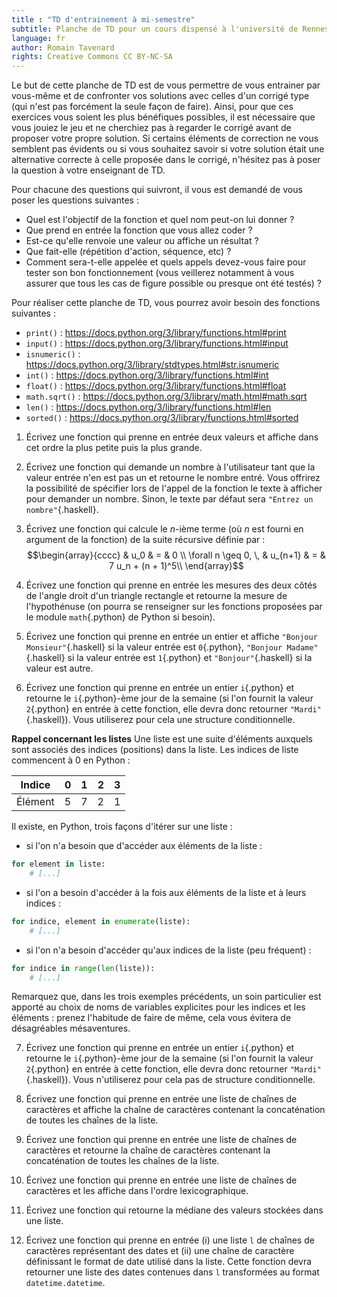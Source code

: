 ```yaml
---
title : "TD d'entrainement à mi-semestre"
subtitle: Planche de TD pour un cours dispensé à l'université de Rennes 2
language: fr
author: Romain Tavenard
rights: Creative Commons CC BY-NC-SA
---
```


Le but de cette planche de TD est de vous permettre de vous entrainer par vous-même et de confronter vos solutions avec celles d'un corrigé type (qui n'est pas forcément la seule façon de faire).
Ainsi, pour que ces exercices vous soient les plus bénéfiques possibles, il est nécessaire que vous jouiez le jeu et ne cherchiez pas à regarder le corrigé avant de proposer votre propre solution.
Si certains éléments de correction ne vous semblent pas évidents ou si vous souhaitez savoir si votre solution était une alternative correcte à celle proposée dans le corrigé, n'hésitez pas à poser la question à votre enseignant de TD.

Pour chacune des questions qui suivront, il vous est demandé de vous poser les questions suivantes :

* Quel est l'objectif de la fonction et quel nom peut-on lui donner ?
* Que prend en entrée la fonction que vous allez coder ?
* Est-ce qu'elle renvoie une valeur ou affiche un résultat ?
* Que fait-elle (répétition d'action, séquence, etc) ?
* Comment sera-t-elle appelée et quels appels devez-vous faire pour tester son bon fonctionnement (vous veillerez notamment à vous assurer que tous les cas de figure possible ou presque ont été testés) ?

Pour réaliser cette planche de TD, vous pourrez avoir besoin des fonctions suivantes :

* `print()` : <https://docs.python.org/3/library/functions.html#print>
* `input()` : <https://docs.python.org/3/library/functions.html#input>
* `isnumeric()` : <https://docs.python.org/3/library/stdtypes.html#str.isnumeric>
* `int()` : <https://docs.python.org/3/library/functions.html#int>
* `float()` : <https://docs.python.org/3/library/functions.html#float>
* `math.sqrt()` : <https://docs.python.org/3/library/math.html#math.sqrt>
* `len()` : <https://docs.python.org/3/library/functions.html#len>
* `sorted()` : <https://docs.python.org/3/library/functions.html#sorted>

1. Écrivez une fonction qui prenne en entrée deux valeurs et affiche dans cet ordre la plus petite puis la plus grande.

2. Écrivez une fonction qui demande un nombre à l'utilisateur tant que la valeur entrée n'en est pas un et retourne le nombre entré.
Vous offrirez la possibilité de spécifier lors de l'appel de la fonction le texte à afficher pour demander un nombre.
Sinon, le texte par défaut sera `"Entrez un nombre"`{.haskell}.

3. Écrivez une fonction qui calcule le $n$-ième terme (où $n$ est fourni en argument de la fonction) de la suite récursive définie par :
$$\begin{array}{cccc} & u_0 & = & 0 \\
\forall n \geq 0, \, & u_{n+1} & = & 7 u_n + (n + 1)^5\\
\end{array}$$

4. Écrivez une fonction qui prenne en entrée les mesures des deux côtés de l'angle droit d'un triangle rectangle et retourne la mesure de l'hypothénuse (on pourra se renseigner sur les fonctions proposées par le module `math`{.python} de Python si besoin).

5. Écrivez une fonction qui prenne en entrée un entier et affiche `"Bonjour Monsieur"`{.haskell} si la valeur entrée est `0`{.python}, `"Bonjour Madame"`{.haskell} si la valeur entrée est `1`{.python} et `"Bonjour"`{.haskell} si la valeur est autre.

6. Écrivez une fonction qui prenne en entrée un entier `i`{.python} et retourne le `i`{.python}-ème jour de la semaine (si l'on fournit la valeur `2`{.python} en entrée à cette fonction, elle devra donc retourner `"Mardi"`{.haskell}). Vous utiliserez pour cela une structure conditionnelle.

**Rappel concernant les listes**
Une liste est une suite d'éléments auxquels sont associés des indices (positions) dans la liste.
Les indices de liste commencent à 0 en Python :

| Indice | 0 | 1 | 2 | 3 |
|---|---|---|---|---|
| Élément | 5 | 7 | 2 | 1 |

Il existe, en Python, trois façons d'itérer sur une liste :

* si l'on n'a besoin que d'accéder aux éléments de la liste :
```python
for element in liste:
    # [...]
```
* si l'on a besoin d'accéder à la fois aux éléments de la liste et à leurs indices :
```python
for indice, element in enumerate(liste):
    # [...]
```
* si l'on n'a besoin d'accéder qu'aux indices de la liste (peu fréquent) :
```python
for indice in range(len(liste)):
    # [...]
```

Remarquez que, dans les trois exemples précédents, un soin particulier est apporté au choix de noms de variables explicites pour les indices et les éléments : prenez l'habitude de faire de même, cela vous évitera de désagréables mésaventures.

7. Écrivez une fonction qui prenne en entrée un entier `i`{.python} et retourne le `i`{.python}-ème jour de la semaine (si l'on fournit la valeur `2`{.python} en entrée à cette fonction, elle devra donc retourner `"Mardi"`{.haskell}). Vous n'utiliserez pour cela pas de structure conditionnelle.

8. Écrivez une fonction qui prenne en entrée une liste de chaînes de caractères et affiche la chaîne de caractères contenant la concaténation de toutes les chaînes de la liste.

9. Écrivez une fonction qui prenne en entrée une liste de chaînes de caractères et retourne la chaîne de caractères contenant la concaténation de toutes les chaînes de la liste.

10. Écrivez une fonction qui prenne en entrée une liste de chaînes de caractères et les affiche dans l'ordre lexicographique.

11. Écrivez une fonction qui retourne la médiane des valeurs stockées dans une liste.

12. Écrivez une fonction qui prenne en entrée (i) une liste `l` de chaînes de caractères représentant des dates et (ii) une chaîne de caractère définissant le format de date utilisé dans la liste. Cette fonction devra retourner une liste des dates contenues dans `l` transformées au format `datetime.datetime`.
